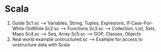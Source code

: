 # Scala
1. Guide
  Sc1.sc --> Variables, String, Tuples, Expresions, If-Case-For-While-DoWhile
  Sc2.sc --> Functions
  Sc3.sc --> Collection, List, Sets, Maps
  Sc4.sc --> Seq, Array
  Sc5.sc --> OOP, Classes, Objects
2. Real world example
  unstructured.sc --> Example for access to unstructure data with Scala
